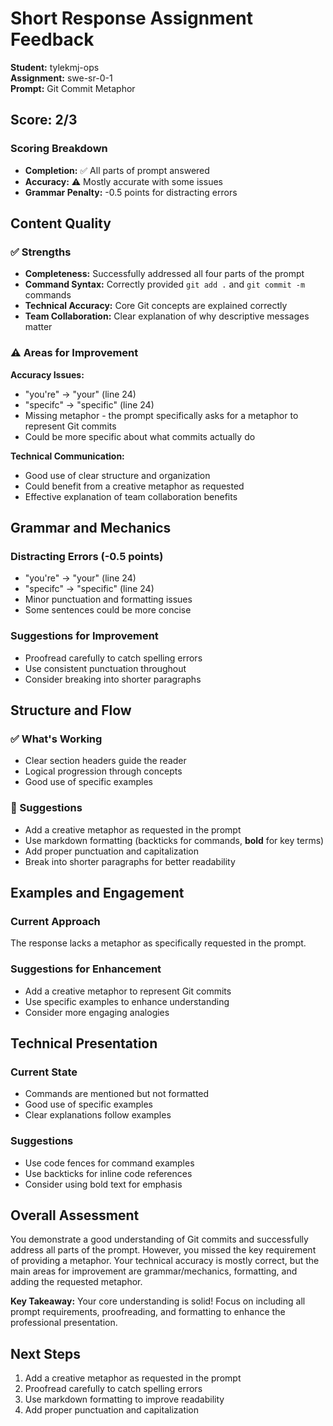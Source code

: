 # Short Response Assignment Feedback

**Student:** tylekmj-ops  
**Assignment:** swe-sr-0-1  
**Prompt:** Git Commit Metaphor  

## Score: 2/3

### Scoring Breakdown
- **Completion:** ✅ All parts of prompt answered
- **Accuracy:** ⚠️ Mostly accurate with some issues
- **Grammar Penalty:** -0.5 points for distracting errors

## Content Quality

### ✅ Strengths
- **Completeness:** Successfully addressed all four parts of the prompt
- **Command Syntax:** Correctly provided `git add .` and `git commit -m` commands
- **Technical Accuracy:** Core Git concepts are explained correctly
- **Team Collaboration:** Clear explanation of why descriptive messages matter

### ⚠️ Areas for Improvement

**Accuracy Issues:**
- "you're" → "your" (line 24)
- "specifc" → "specific" (line 24)
- Missing metaphor - the prompt specifically asks for a metaphor to represent Git commits
- Could be more specific about what commits actually do

**Technical Communication:**
- Good use of clear structure and organization
- Could benefit from a creative metaphor as requested
- Effective explanation of team collaboration benefits

## Grammar and Mechanics

### Distracting Errors (-0.5 points)
- "you're" → "your" (line 24)
- "specifc" → "specific" (line 24)
- Minor punctuation and formatting issues
- Some sentences could be more concise

### Suggestions for Improvement
- Proofread carefully to catch spelling errors
- Use consistent punctuation throughout
- Consider breaking into shorter paragraphs

## Structure and Flow

### ✅ What's Working
- Clear section headers guide the reader
- Logical progression through concepts
- Good use of specific examples

### 🔄 Suggestions
- Add a creative metaphor as requested in the prompt
- Use markdown formatting (backticks for commands, **bold** for key terms)
- Add proper punctuation and capitalization
- Break into shorter paragraphs for better readability

## Examples and Engagement

### Current Approach
The response lacks a metaphor as specifically requested in the prompt.

### Suggestions for Enhancement
- Add a creative metaphor to represent Git commits
- Use specific examples to enhance understanding
- Consider more engaging analogies

## Technical Presentation

### Current State
- Commands are mentioned but not formatted
- Good use of specific examples
- Clear explanations follow examples

### Suggestions
- Use code fences for command examples
- Use backticks for inline code references
- Consider using bold text for emphasis

## Overall Assessment

You demonstrate a good understanding of Git commits and successfully address all parts of the prompt. However, you missed the key requirement of providing a metaphor. Your technical accuracy is mostly correct, but the main areas for improvement are grammar/mechanics, formatting, and adding the requested metaphor.

**Key Takeaway:** Your core understanding is solid! Focus on including all prompt requirements, proofreading, and formatting to enhance the professional presentation.

## Next Steps
1. Add a creative metaphor as requested in the prompt
2. Proofread carefully to catch spelling errors
3. Use markdown formatting to improve readability
4. Add proper punctuation and capitalization
